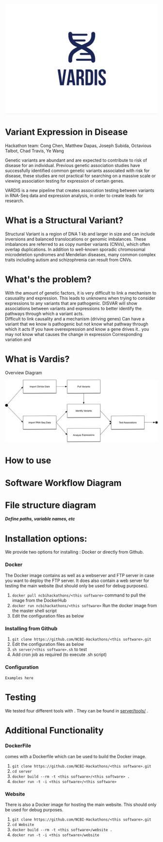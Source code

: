 ![Logo](images/Logo.png)

# Variant Expression in Disease

Hackathon team: Cong Chen, Matthew Dapas, Joseph Subida, Octavious Talbot, Chad Travis, Ye Wang

Genetic variants are abundant and are expected to contribute to risk of disease for an individual. Previous genetic association studies have successfully identified common genetic variants associated with risk for disease, these studies are not practical for searching on a massive scale or viewing association testing for expression of certain genes.  

VARDIS is a new pipeline that creates association testing between variants in RNA-Seq data and expression analysis, in order to create leads for research. 

# What is a Structural Variant?

Structural Variant is a region of DNA 1 kb and larger in size and can include inversions and balanced translocations or genomic imbalances.  These imbalances are referred to as copy number variants (CNVs), which often overlap duplications.  In addition to well-known sporadic chromosomal microdeletion syndromes and Mendelian diseases, many common complex traits including autism and schizophrenia can result from CNVs.


# What's the problem?

With the amount of genetic factors, it is very difficult to link a mechanism to casusality and expression.  This leads to unknowns when trying to consider expressions to any variants that are pathogenic.  DISVAR will show associations between variants and expressions to better identify the pathways through which a variant acts.  
Difficult to link causality and a mechanism  (driving genes)
Can have a variant that we know is pathogenic but not know what pathway through which it acts
If you have overexpression and know a gene drives it.. you may not know what causes the change in expression
Corresponding variation and

# What is Vardis?

Overview Diagram

![Pipeline](images/pipeline.png)

# How to use <this software>

# Software Workflow Diagram

# File structure diagram 
#### _Define paths, variable names, etc_

# Installation options:

We provide two options for installing <this software>: Docker or directly from Github.

### Docker

The Docker image contains <this software> as well as a webserver and FTP server in case you want to deploy the FTP server. It does also contain a web server for testing the <this software> main website (but should only be used for debug purposes).

1. `docker pull ncbihackathons/<this software>` command to pull the image from the DockerHub
2. `docker run ncbihackathons/<this software>` Run the docker image from the master shell script
3. Edit the configuration files as below

### Installing <this software> from Github

1. `git clone https://github.com/NCBI-Hackathons/<this software>.git`
2. Edit the configuration files as below
3. `sh server/<this software>.sh` to test
4. Add cron job as required (to execute <this software>.sh script)

### Configuration

```Examples here```

# Testing

We tested four different tools with <this software>. They can be found in [server/tools/](server/tools/) . 

# Additional Functionality

### DockerFile

<this software> comes with a Dockerfile which can be used to build the Docker image.

1. `git clone https://github.com/NCBI-Hackathons/<this software>.git`
2. `cd server`
3. `docker build --rm -t <this software>/<this software> .`
4. `docker run -t -i <this software>/<this software>`

### Website

There is also a Docker image for hosting the main website. This should only be used for debug purposes.

1. `git clone https://github.com/NCBI-Hackathons/<this software>.git`
2. `cd Website`
3. `docker build --rm -t <this software>/website .`
4. `docker run -t -i <this software>/website`

